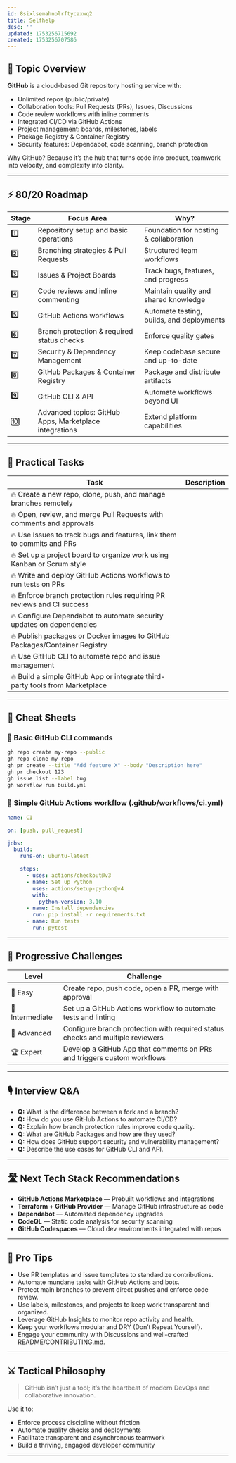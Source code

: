 ```yaml
---
id: 8sixlsemahnolrftycaxwq2
title: Selfhelp
desc: ''
updated: 1753256715692
created: 1753256707586
---
```


## 📌 Topic Overview

**GitHub** is a cloud-based Git repository hosting service with:

* Unlimited repos (public/private)
* Collaboration tools: Pull Requests (PRs), Issues, Discussions
* Code review workflows with inline comments
* Integrated CI/CD via GitHub Actions
* Project management: boards, milestones, labels
* Package Registry & Container Registry
* Security features: Dependabot, code scanning, branch protection

Why GitHub?
Because it’s the hub that turns code into product, teamwork into velocity, and complexity into clarity.

---

## ⚡ 80/20 Roadmap

| Stage | Focus Area                                             | Why?                                      |
| ----- | ------------------------------------------------------ | ----------------------------------------- |
| 1️⃣   | Repository setup and basic operations                  | Foundation for hosting & collaboration    |
| 2️⃣   | Branching strategies & Pull Requests                   | Structured team workflows                 |
| 3️⃣   | Issues & Project Boards                                | Track bugs, features, and progress        |
| 4️⃣   | Code reviews and inline commenting                     | Maintain quality and shared knowledge     |
| 5️⃣   | GitHub Actions workflows                               | Automate testing, builds, and deployments |
| 6️⃣   | Branch protection & required status checks             | Enforce quality gates                     |
| 7️⃣   | Security & Dependency Management                       | Keep codebase secure and up-to-date       |
| 8️⃣   | GitHub Packages & Container Registry                   | Package and distribute artifacts          |
| 9️⃣   | GitHub CLI & API                                       | Automate workflows beyond UI              |
| 🔟    | Advanced topics: GitHub Apps, Marketplace integrations | Extend platform capabilities              |

---

## 🚀 Practical Tasks

| Task                                                                         | Description |
| ---------------------------------------------------------------------------- | ----------- |
| 🔥 Create a new repo, clone, push, and manage branches remotely              |             |
| 🔥 Open, review, and merge Pull Requests with comments and approvals         |             |
| 🔥 Use Issues to track bugs and features, link them to commits and PRs       |             |
| 🔥 Set up a project board to organize work using Kanban or Scrum style       |             |
| 🔥 Write and deploy GitHub Actions workflows to run tests on PRs             |             |
| 🔥 Enforce branch protection rules requiring PR reviews and CI success       |             |
| 🔥 Configure Dependabot to automate security updates on dependencies         |             |
| 🔥 Publish packages or Docker images to GitHub Packages/Container Registry   |             |
| 🔥 Use GitHub CLI to automate repo and issue management                      |             |
| 🔥 Build a simple GitHub App or integrate third-party tools from Marketplace |             |

---

## 🧾 Cheat Sheets

### 🔹 Basic GitHub CLI commands

```bash
gh repo create my-repo --public
gh repo clone my-repo
gh pr create --title "Add feature X" --body "Description here"
gh pr checkout 123
gh issue list --label bug
gh workflow run build.yml
```

### 🔹 Simple GitHub Actions workflow (.github/workflows/ci.yml)

```yaml
name: CI

on: [push, pull_request]

jobs:
  build:
    runs-on: ubuntu-latest

    steps:
      - uses: actions/checkout@v3
      - name: Set up Python
        uses: actions/setup-python@v4
        with:
          python-version: 3.10
      - name: Install dependencies
        run: pip install -r requirements.txt
      - name: Run tests
        run: pytest
```

---

## 🎯 Progressive Challenges

| Level           | Challenge                                                                      |
| --------------- | ------------------------------------------------------------------------------ |
| 🥉 Easy         | Create repo, push code, open a PR, merge with approval                         |
| 🥈 Intermediate | Set up a GitHub Actions workflow to automate tests and linting                 |
| 🥇 Advanced     | Configure branch protection with required status checks and multiple reviewers |
| 🏆 Expert       | Develop a GitHub App that comments on PRs and triggers custom workflows        |

---

## 🎙️ Interview Q\&A

* **Q:** What is the difference between a fork and a branch?
* **Q:** How do you use GitHub Actions to automate CI/CD?
* **Q:** Explain how branch protection rules improve code quality.
* **Q:** What are GitHub Packages and how are they used?
* **Q:** How does GitHub support security and vulnerability management?
* **Q:** Describe the use cases for GitHub CLI and API.

---

## 🛣️ Next Tech Stack Recommendations

* **GitHub Actions Marketplace** — Prebuilt workflows and integrations
* **Terraform + GitHub Provider** — Manage GitHub infrastructure as code
* **Dependabot** — Automated dependency upgrades
* **CodeQL** — Static code analysis for security scanning
* **GitHub Codespaces** — Cloud dev environments integrated with repos

---

## 🧠 Pro Tips

* Use PR templates and issue templates to standardize contributions.
* Automate mundane tasks with GitHub Actions and bots.
* Protect main branches to prevent direct pushes and enforce code review.
* Use labels, milestones, and projects to keep work transparent and organized.
* Leverage GitHub Insights to monitor repo activity and health.
* Keep your workflows modular and DRY (Don’t Repeat Yourself).
* Engage your community with Discussions and well-crafted README/CONTRIBUTING.md.

---

## ⚔️ Tactical Philosophy

> GitHub isn’t just a tool; it’s the heartbeat of modern DevOps and collaborative innovation.

Use it to:

* Enforce process discipline without friction
* Automate quality checks and deployments
* Facilitate transparent and asynchronous teamwork
* Build a thriving, engaged developer community

---
